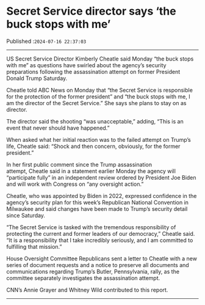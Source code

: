 # Secret Service director says ‘the buck stops with me’

Published :`2024-07-16 22:37:03`

---

US Secret Service Director Kimberly Cheatle said Monday “the buck stops with me” as questions have swirled about the agency’s security preparations following the assassination attempt on former President Donald Trump Saturday.

Cheatle told ABC News on Monday that “the Secret Service is responsible for the protection of the former president” and “the buck stops with me, I am the director of the Secret Service.” She says she plans to stay on as director.

The director said the shooting “was unacceptable,” adding, “This is an event that never should have happened.”

When asked what her initial reaction was to the failed attempt on Trump’s life, Cheatle said: “Shock and then concern, obviously, for the former president.”

In her first public comment since the Trump assassination attempt, Cheatle said in a statement earlier Monday the agency will “participate fully” in an independent review ordered by President Joe Biden and will work with Congress on “any oversight action.”

Cheatle, who was appointed by Biden in 2022, expressed confidence in the agency’s security plan for this week’s Republican National Convention in Milwaukee and said changes have been made to Trump’s security detail since Saturday.

“The Secret Service is tasked with the tremendous responsibility of protecting the current and former leaders of our democracy,” Cheatle said. “It is a responsibility that I take incredibly seriously, and I am committed to fulfilling that mission.”

House Oversight Committee Republicans sent a letter to Cheatle with a new series of document requests and a notice to preserve all documents and communications regarding Trump’s Butler, Pennsylvania, rally, as the committee separately investigates the assassination attempt.

CNN’s Annie Grayer and Whitney Wild contributed to this report.

---

